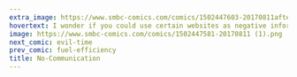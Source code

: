 ```yaml
---
extra_image: https://www.smbc-comics.com/comics/1502447603-20170811after (1).png
hovertext: I wonder if you could use certain websites as negative information.
image: https://www.smbc-comics.com/comics/1502447581-20170811 (1).png
next_comic: evil-time
prev_comic: fuel-efficiency
title: No-Communication
---
```



